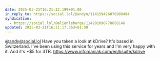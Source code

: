 ```yaml
---
date: 2025-03-21T16:21:12.199+01:00
in_reply_to: https://social.lol/@andyn/114159426076909494
syndication:
  - https://social.lol/@alienlebarge/114201098778808146
updated: 2025-03-21T16:21:17.363+01:00
---
```


@andy@social.lol Have you taken a look at kDrive?
It's based in Switzerland. I've been using this service for years and I'm very happy with it. And it's ~$5 for 3TB.
https://www.infomaniak.com/en/ksuite/kdrive
